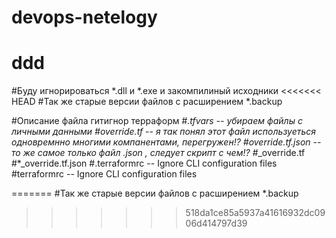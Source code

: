 # devops-netelogy
# ddd

#Буду игнорироваться *.dll и *.exe и закомпилиный исходники
<<<<<<< HEAD
#Так же старые версии файлов с расширением *.backup


#Описание файла гитигнор терраформ 
#*.tfvars -- убираем файлы с личными данными
#override.tf -- я так понял этот файл используеться одновремнно многими компанентами, перегружен!?
#override.tf.json -- то же самое только файл .json , следует скрипт  с чем!?
#*_override.tf
#*_override.tf.json
#.terraformrc -- Ignore CLI configuration files
#terraformrc -- Ignore CLI configuration files

=======
#Так же старые версии файлов с расширением *.backup
>>>>>>> 518da1ce85a5937a41616932dc0906d414797d39
